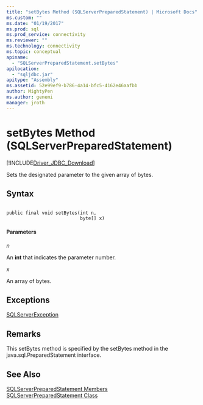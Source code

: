 ```yaml
---
title: "setBytes Method (SQLServerPreparedStatement) | Microsoft Docs"
ms.custom: ""
ms.date: "01/19/2017"
ms.prod: sql
ms.prod_service: connectivity
ms.reviewer: ""
ms.technology: connectivity
ms.topic: conceptual
apiname: 
  - "SQLServerPreparedStatement.setBytes"
apilocation: 
  - "sqljdbc.jar"
apitype: "Assembly"
ms.assetid: 52e99ef9-b786-4a14-bfc5-4162e46aafbb
author: MightyPen
ms.author: genemi
manager: jroth
---
```

# setBytes Method (SQLServerPreparedStatement)
[!INCLUDE[Driver_JDBC_Download](../../../includes/driver_jdbc_download.md)]

  Sets the designated parameter to the given array of bytes.  
  
## Syntax  
  
```  
  
public final void setBytes(int n,  
                           byte[] x)  
```  
  
#### Parameters  
 *n*  
  
 An **int** that indicates the parameter number.  
  
 *x*  
  
 An array of bytes.  
  
## Exceptions  
 [SQLServerException](../../../connect/jdbc/reference/sqlserverexception-class.md)  
  
## Remarks  
 This setBytes method is specified by the setBytes method in the java.sql.PreparedStatement interface.  
  
## See Also  
 [SQLServerPreparedStatement Members](../../../connect/jdbc/reference/sqlserverpreparedstatement-members.md)   
 [SQLServerPreparedStatement Class](../../../connect/jdbc/reference/sqlserverpreparedstatement-class.md)  
  
  

